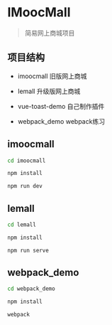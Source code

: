 # IMoocMall

> 简易网上商城项目

## 项目结构

- imoocmall       旧版网上商城

- lemall          升级版网上商城

- vue-toast-demo  自己制作插件

- webpack_demo    webpack练习

## imoocmall 

```bash
cd imoocmall

npm install

npm run dev
```

## lemall 

```bash
cd lemall

npm install

npm run serve
```

## webpack_demo 

```bash
cd webpack_demo

npm install

webpack
```